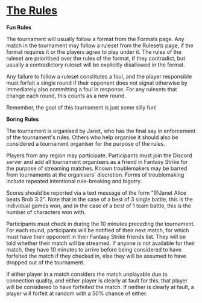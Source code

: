 # [The Rules](rules)
**Fun Rules**

The tournament will usually follow a format from the Formats page. Any match in the tournament may follow a ruleset from the Rulesets page, if the format requires it or the players agree to play under it. The rules of the ruleset are prioritised over the rules of the format, if they contradict, but usually a contradictory ruleset will be explicitly disallowed in the format.

Any failure to follow a ruleset constitutes a foul, and the player responsible must forfeit a single round if their opponent does not signal otherwise by immediately also committing a foul in response. For any rulesets that change each round, this counts as a new round.

Remember, the goal of this tournament is just some silly fun!

**Boring Rules**

The tournament is organised by Janet, who has the final say in enforcement of the tournament's rules. Others who help organise it should also be considered a tournament organiser for the purpose of the rules.

Players from any region may participate. Participants must join the Discord server and add all tournament organisers as a friend in Fantasy Strike for the purpose of streaming matches. Known troublemakers may be barred from tournaments at the organisers' discretion. Forms of troublemaking include repeated intentional rule-breaking and bigotry.

Scores should be reported via a text message of the form "@Janet Alice beats Brob 3:2". Note that in the case of a best of 3 single battle, this is the individual games won, and in the case of a best of 1 team battle, this is the number of characters won with.

Participants must check in during the 10 minutes preceding the tournament. For each round, participants will be notified of their next match, for which must have their opponent in their Fantasy Strike friends list. They will be told whether their match will be streamed. If anyone is not available for their match, they have 10 minutes to arrive before being considered to have forfeited the match if they checked in, else they will be assumed to have dropped out of the tournament.

If either player in a match considers the match unplayable due to connection quality, and either player is clearly at fault for this, that player will be considered to have forfeited the match. If neither is clearly at fault, a player will forfeit at random with a 50% chance of either.
